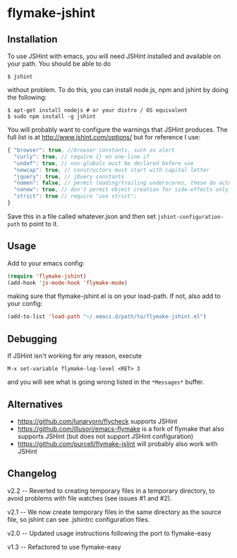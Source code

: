 # flymake-jshint

## Installation

To use JSHint with emacs, you will need JSHint installed and available on
your path. You should be able to do

    $ jshint

without problem. To do this, you can install node.js, npm and
jshint by doing the following:

    $ apt-get install nodejs # or your distro / OS equivalent
    $ sudo npm install -g jshint

You will probably want to configure the warnings that JSHint
produces. The full list is at http://www.jshint.com/options/ but
for reference I use:

```js
{ "browser": true, //browser constants, such as alert
  "curly": true, // require {} on one-line if
  "undef": true, // non-globals must be declared before use
  "newcap": true, // constructors must start with capital letter
  "jquery": true, // jQuery constants
  "nomen": false, // permit leading/trailing underscores, these do actually mean private in jQuery plugins
  "nonew": true, // don't permit object creation for side-effects only
  "strict": true // require "use strict";
}
```

Save this in a file called whatever.json and then set
`jshint-configuration-path` to point to it.

## Usage

Add to your emacs config:

```lisp
(require 'flymake-jshint)
(add-hook 'js-mode-hook 'flymake-mode)
```

making sure that flymake-jshint.el is on your load-path. If not,
also add to your config:

```lisp
(add-to-list 'load-path "~/.emacs.d/path/to/flymake-jshint.el")
```

## Debugging

If JSHint isn't working for any reason, execute

    M-x set-variable flymake-log-level <RET> 3

and you will see what is going wrong listed in the `*Messages*`
buffer.

## Alternatives

* https://github.com/lunaryorn/flycheck supports JSHint
* https://github.com/illusori/emacs-flymake is a fork of flymake
  that also supports JSHint (but does not support JSHint
  configuration)
* https://github.com/purcell/flymake-jslint will probably also
  work with JSHint

## Changelog

v2.2 -- Reverted to creating temporary files in a temporary directory,
to avoid problems with file watches (see issues #1 and #2).

v2.1 -- We now create temporary files in the same directory as the
source file, so jshint can see .jshintrc configuration files.

v2.0 -- Updated usage instructions following the port to flymake-easy

v1.3 -- Refactored to use flymake-easy
